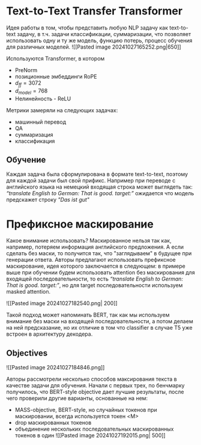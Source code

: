 # Text-to-Text Transfer Transformer
Идея работы в том, чтобы представить любую NLP задачу как text-to-text задачу, в т.ч. задачи классификации, суммаризации, что позволяет использовать одну и ту же модель, функцию потерь, процесс обучения для различных моделей.
![[Pasted image 20241027165252.png|650]]

Используются Transformer, в котором
- PreNorm
- позиционные эмбеддинги RoPE
-  $d_{ff}=3072$
- $d_{model}=768$
- Нелинейность - ReLU

Метрики замеряли на следующих задачах:
- машинный перевод
- QA
- суммаризация
- классификация

## Обучение 
Каждая задача была сформулирована в формате text-to-text, поэтому для каждой задачи был свой прификс. Например при переводе с английского языка на немецкий входящая строка может выглядеть так: *“translate English to German: That is good. target:”* ожидается что модель предскажет строку  *"Das ist gut"*

# Префиксное маскирование
Какое внимание использовать? Маскированное нельзя так как, например, потеряем информация английского предложения. А если сделать без маски, то получится так, что "заглядываем" в будущее при генерации ответа. Авторы предлагают использовать префиксное маскирование, идея которого заключается в следующем: в примере выше при обучении будем использовать attention без маскирования для входящей последовательности, то есть  *“translate English to German: That is good. target:”*, но для target последовательности используем masked attention. 

![[Pasted image 20241027182540.png| 200]]

Такой подход может напоминать BERT, так как мы используем внимание без маски на входящей последовательности, а потом делаем на ней предсказание, но их отличие в том что classifier в случае T5 уже встроен в архитектуру декодера.

## Objectives
![[Pasted image 20241027184846.png]]

Авторы рассмотрели несколько способов максирования текста в качестве задачи для обучения. Начали с первых трех, по бенчмарку получилось, что BERT-style objective дает лучшие результаты, после чего проверили другие варианты, основанные на нем:
- MASS-objective, BERT-style, но случайных токенов при маскировании, всегда используется токен \<M>
- drop маскированных токенов
- объединение нескольких последовательных маскированных токенов в один
![[Pasted image 20241027192015.png| 500]]